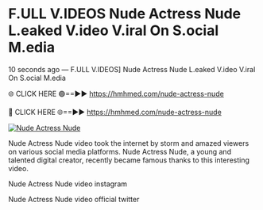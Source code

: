 # F.ULL V.IDEOS Nude Actress Nude L.eaked V.ideo V.iral On S.ocial M.edia

10 seconds ago — F.ULL V.IDEOS] Nude Actress Nude L.eaked V.ideo V.iral On S.ocial M.edia

🌐 CLICK HERE 🟢==►► https://hmhmed.com/nude-actress-nude

🔴 CLICK HERE 🌐==►► https://hmhmed.com/nude-actress-nude

[![Nude Actress Nude](https://i.imgur.com/dJHk4Zq.gif)](https://hmhmed.com/nude-actress-nude)

Nude Actress Nude video took the internet by storm and amazed viewers on various social media platforms. Nude Actress Nude, a young and talented digital creator, recently became famous thanks to this interesting video.

Nude Actress Nude video instagram

Nude Actress Nude video official twitter